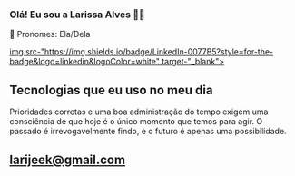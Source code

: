 ### Olá! Eu sou a Larissa Alves 👋😀


👩 Pronomes: Ela/Dela

<div>
<a href="https://www.linkedin.com/in/larissa-almeida-63ab73160" target-"_blank">img src-"https://img.shields.io/badge/LinkedIn-0077B5?style=for-the-badge&logo=linkedin&logoColor=white" target-"_blank"></a>


## Tecnologias que eu uso no meu dia



Prioridades corretas e uma boa administração do tempo exigem uma consciência de que hoje é o único momento que temos para agir.
O passado é irrevogavelmente findo, e o futuro é apenas uma possibilidade.

## larijeek@gmail.com
